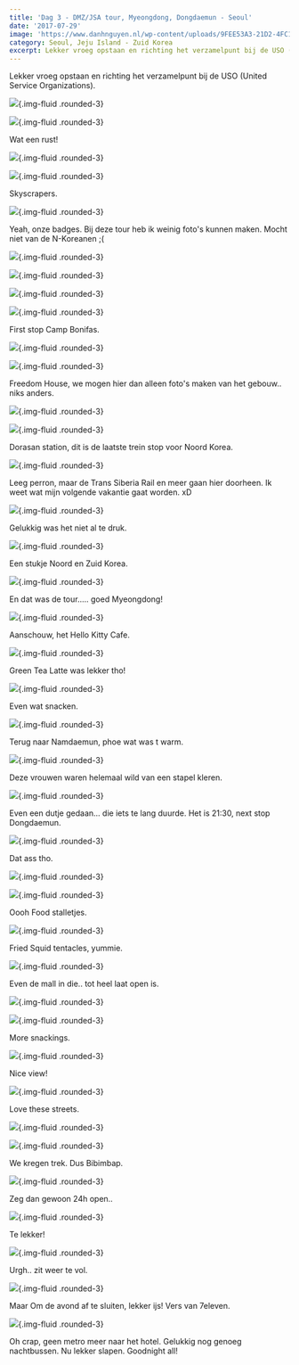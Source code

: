 ```yaml
---
title: 'Dag 3 - DMZ/JSA tour, Myeongdong, Dongdaemun - Seoul'
date: '2017-07-29'
image: 'https://www.danhnguyen.nl/wp-content/uploads/9FEE53A3-21D2-4FC1-A58D-9EA02E6A44EE.jpg'
category: Seoul, Jeju Island - Zuid Korea
excerpt: Lekker vroeg opstaan en richting het verzamelpunt bij de USO (United Service Organizations)...
---
```


Lekker vroeg opstaan en richting het verzamelpunt bij de USO (United Service Organizations).

![](https://www.danhnguyen.nl/wp-content/uploads/152911C4-233A-4CB7-9CBA-09A2B38316F6-700x394.jpg){.img-fluid .rounded-3}

![](https://www.danhnguyen.nl/wp-content/uploads/0B5287FB-4451-4824-A0C9-2CF5E0EE1993-700x394.jpg){.img-fluid .rounded-3}

Wat een rust!

![](https://www.danhnguyen.nl/wp-content/uploads/D4D34945-591D-44FA-B254-9EA7BB8C7373-700x394.jpg){.img-fluid .rounded-3}

![](https://www.danhnguyen.nl/wp-content/uploads/9956AEC4-A7AC-41D9-AFDC-8DECB5062B50-700x394.jpg){.img-fluid .rounded-3}

Skyscrapers.

![](https://www.danhnguyen.nl/wp-content/uploads/A9001C99-8C1A-45E9-B924-0A2B4F0F7DE6-700x394.jpg){.img-fluid .rounded-3}

Yeah, onze badges. Bij deze tour heb ik weinig foto's kunnen maken. Mocht niet van de N-Koreanen ;(

![](https://www.danhnguyen.nl/wp-content/uploads/0C00B45A-6B91-4A40-AAA0-8DE7BFBA9CC7-700x394.jpg){.img-fluid .rounded-3}

![](https://www.danhnguyen.nl/wp-content/uploads/9F958137-4ADD-47D3-8B56-15449CFF2A4E-700x394.jpg){.img-fluid .rounded-3}

![](https://www.danhnguyen.nl/wp-content/uploads/8B71CCD3-551B-43F6-943E-E1C844961EF4-700x394.jpg){.img-fluid .rounded-3}

![](https://www.danhnguyen.nl/wp-content/uploads/9FEE53A3-21D2-4FC1-A58D-9EA02E6A44EE-700x394.jpg){.img-fluid .rounded-3}

First stop Camp Bonifas.

![](https://www.danhnguyen.nl/wp-content/uploads/CC8D4DD5-D227-491D-86D2-8A9F8E79A684-700x394.jpg){.img-fluid .rounded-3}

![](https://www.danhnguyen.nl/wp-content/uploads/FF97C182-5B79-48AC-BF35-A78C78CE9486-700x394.jpg){.img-fluid .rounded-3}

Freedom House, we mogen hier dan alleen foto's maken van het gebouw.. niks anders.

![](https://www.danhnguyen.nl/wp-content/uploads/12BDCB5E-F530-4D3D-A879-22698B280D72-700x394.jpg){.img-fluid .rounded-3}

![](https://www.danhnguyen.nl/wp-content/uploads/C733E67C-533D-41BB-ABDE-0EF8005B1573-700x394.jpg){.img-fluid .rounded-3}

Dorasan station, dit is de laatste trein stop voor Noord Korea.

![](https://www.danhnguyen.nl/wp-content/uploads/37BDC69B-A9BD-43D9-B821-9A36FC0C5D1D-700x394.jpg){.img-fluid .rounded-3}

Leeg perron, maar de Trans Siberia Rail en meer gaan hier doorheen. Ik weet wat mijn volgende vakantie gaat worden. xD

![](https://www.danhnguyen.nl/wp-content/uploads/727DF0CB-8B0A-4DDF-9A64-37139FA65237-700x394.jpg){.img-fluid .rounded-3}

Gelukkig was het niet al te druk.

![](https://www.danhnguyen.nl/wp-content/uploads/E389A2CF-4F69-41AB-B07B-6A4EE2F6E372-700x394.jpg){.img-fluid .rounded-3}

Een stukje Noord en Zuid Korea.

![](https://www.danhnguyen.nl/wp-content/uploads/676B29E1-DEB3-4317-8ED5-0750BBB3EBC4-700x394.jpg){.img-fluid .rounded-3}

En dat was de tour..... goed Myeongdong!

![](https://www.danhnguyen.nl/wp-content/uploads/973B7C5F-33D8-4D8B-9120-A65A8029F8B5-700x394.jpg){.img-fluid .rounded-3}

Aanschouw, het Hello Kitty Cafe.

![](https://www.danhnguyen.nl/wp-content/uploads/E37527B4-322F-459A-937F-1540BB1E4B65-700x394.jpg){.img-fluid .rounded-3}

Green Tea Latte was lekker tho!

![](https://www.danhnguyen.nl/wp-content/uploads/0CA531A2-E1B5-408C-A1DC-21972014B630-700x394.jpg){.img-fluid .rounded-3}

Even wat snacken.

![](https://www.danhnguyen.nl/wp-content/uploads/C8EFCEC6-E7A4-4378-9AC5-1BBD7D705D2B-700x394.jpg){.img-fluid .rounded-3}

Terug naar Namdaemun, phoe wat was t warm.

![](https://www.danhnguyen.nl/wp-content/uploads/E1D6B927-1745-4FC3-A4CA-AAA4E40989DF-700x394.jpg){.img-fluid .rounded-3}

Deze vrouwen waren helemaal wild van een stapel kleren.

![](https://www.danhnguyen.nl/wp-content/uploads/C11A4FFF-CAA1-4B46-8445-6359F5557324-700x394.jpg){.img-fluid .rounded-3}

Even een dutje gedaan... die iets te lang duurde. Het is 21:30, next stop Dongdaemun.

![](https://www.danhnguyen.nl/wp-content/uploads/659214F9-3BD5-4BB9-B689-9FA998532F4F-700x1244.jpg){.img-fluid .rounded-3}

Dat ass tho.

![](https://www.danhnguyen.nl/wp-content/uploads/6E8FC451-5AE7-47CA-841C-EB405807E3AF-700x394.jpg){.img-fluid .rounded-3}

![](https://www.danhnguyen.nl/wp-content/uploads/1A9D8426-94FA-4A0F-801B-B1C6AA77993E-700x394.jpg){.img-fluid .rounded-3}

Oooh Food stalletjes.

![](https://www.danhnguyen.nl/wp-content/uploads/89F54319-D7E0-47DA-B2D3-3C93381CFBB1-700x394.jpg){.img-fluid .rounded-3}

Fried Squid tentacles, yummie.

![](https://www.danhnguyen.nl/wp-content/uploads/3684FD16-11FA-4261-A104-08C7A29095F7-e1502704313823-700x625.jpg){.img-fluid .rounded-3}

Even de mall in die.. tot heel laat open is.

![](https://www.danhnguyen.nl/wp-content/uploads/DD779AB4-A0B6-48DC-9D9F-9AF82986F4BC-700x394.jpg){.img-fluid .rounded-3}

![](https://www.danhnguyen.nl/wp-content/uploads/5682E39D-1E24-4BC4-912E-327FCF534933-700x394.jpg){.img-fluid .rounded-3}

More snackings.

![](https://www.danhnguyen.nl/wp-content/uploads/F8A97263-CFDB-4C84-8772-343067FB723F-700x394.jpg){.img-fluid .rounded-3}

Nice view!

![](https://www.danhnguyen.nl/wp-content/uploads/28FB25D7-590A-4495-9B35-8FD9D4FB1909-700x394.jpg){.img-fluid .rounded-3}

Love these streets.

![](https://www.danhnguyen.nl/wp-content/uploads/87E8D989-6AEF-45A3-976B-9736B63515F1-700x394.jpg){.img-fluid .rounded-3}

![](https://www.danhnguyen.nl/wp-content/uploads/601BD319-C37A-4899-87F2-2B843C824AAF-700x394.jpg){.img-fluid .rounded-3}

We kregen trek. Dus Bibimbap.

![](https://www.danhnguyen.nl/wp-content/uploads/28E50B16-8DE8-4347-9928-1D66BCC0E87B-700x394.jpg){.img-fluid .rounded-3}

Zeg dan gewoon 24h open..

![](https://www.danhnguyen.nl/wp-content/uploads/D2DD897E-1392-4C83-8DE1-3D02743B056D-700x394.jpg){.img-fluid .rounded-3}

Te lekker!

![](https://www.danhnguyen.nl/wp-content/uploads/917691D9-E51C-4135-9936-DA6FE26F388C-700x394.jpg){.img-fluid .rounded-3}

Urgh.. zit weer te vol.

![](https://www.danhnguyen.nl/wp-content/uploads/DCCA271D-564B-4A3B-B934-1622A8FEFC25-700x394.jpg){.img-fluid .rounded-3}

Maar Om de avond af te sluiten, lekker ijs! Vers van 7eleven.

![](https://www.danhnguyen.nl/wp-content/uploads/787704D0-BB80-4B26-9083-0114C74EA820-700x394.jpg){.img-fluid .rounded-3}

Oh crap, geen metro meer naar het hotel. Gelukkig nog genoeg nachtbussen.
Nu lekker slapen. Goodnight all!
